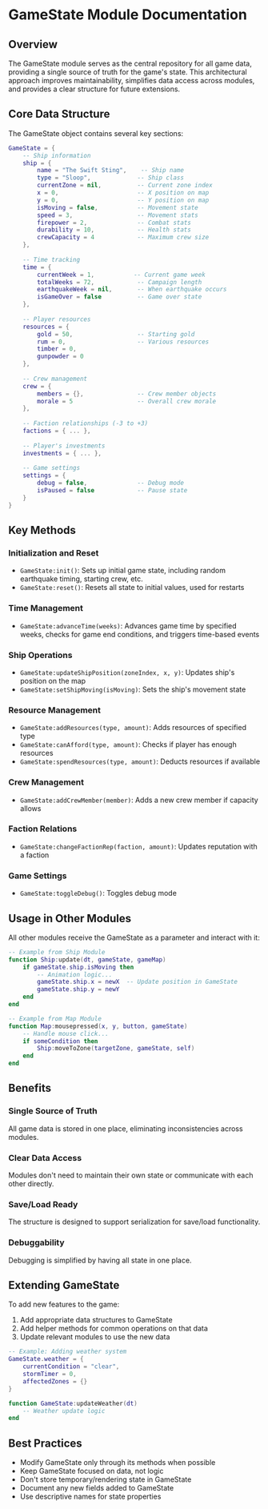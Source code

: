 # GameState Module Documentation

## Overview

The GameState module serves as the central repository for all game data, providing a single source of truth for the game's state. This architectural approach improves maintainability, simplifies data access across modules, and provides a clear structure for future extensions.

## Core Data Structure

The GameState object contains several key sections:

```lua
GameState = {
    -- Ship information
    ship = {
        name = "The Swift Sting",    -- Ship name
        type = "Sloop",             -- Ship class
        currentZone = nil,          -- Current zone index
        x = 0,                      -- X position on map
        y = 0,                      -- Y position on map
        isMoving = false,           -- Movement state
        speed = 3,                  -- Movement stats
        firepower = 2,              -- Combat stats
        durability = 10,            -- Health stats
        crewCapacity = 4            -- Maximum crew size
    },
    
    -- Time tracking
    time = {
        currentWeek = 1,           -- Current game week
        totalWeeks = 72,            -- Campaign length
        earthquakeWeek = nil,       -- When earthquake occurs
        isGameOver = false          -- Game over state
    },
    
    -- Player resources
    resources = {
        gold = 50,                  -- Starting gold
        rum = 0,                    -- Various resources
        timber = 0,
        gunpowder = 0
    },
    
    -- Crew management
    crew = {
        members = {},               -- Crew member objects
        morale = 5                  -- Overall crew morale
    },
    
    -- Faction relationships (-3 to +3)
    factions = { ... },
    
    -- Player's investments
    investments = { ... },
    
    -- Game settings
    settings = {
        debug = false,              -- Debug mode
        isPaused = false            -- Pause state
    }
}
```

## Key Methods

### Initialization and Reset

- `GameState:init()`: Sets up initial game state, including random earthquake timing, starting crew, etc.
- `GameState:reset()`: Resets all state to initial values, used for restarts

### Time Management

- `GameState:advanceTime(weeks)`: Advances game time by specified weeks, checks for game end conditions, and triggers time-based events

### Ship Operations

- `GameState:updateShipPosition(zoneIndex, x, y)`: Updates ship's position on the map
- `GameState:setShipMoving(isMoving)`: Sets the ship's movement state

### Resource Management

- `GameState:addResources(type, amount)`: Adds resources of specified type
- `GameState:canAfford(type, amount)`: Checks if player has enough resources
- `GameState:spendResources(type, amount)`: Deducts resources if available

### Crew Management

- `GameState:addCrewMember(member)`: Adds a new crew member if capacity allows

### Faction Relations

- `GameState:changeFactionRep(faction, amount)`: Updates reputation with a faction

### Game Settings

- `GameState:toggleDebug()`: Toggles debug mode

## Usage in Other Modules

All other modules receive the GameState as a parameter and interact with it:

```lua
-- Example from Ship Module
function Ship:update(dt, gameState, gameMap)
    if gameState.ship.isMoving then
        -- Animation logic...
        gameState.ship.x = newX  -- Update position in GameState
        gameState.ship.y = newY
    end
end

-- Example from Map Module
function Map:mousepressed(x, y, button, gameState)
    -- Handle mouse click...
    if someCondition then
        Ship:moveToZone(targetZone, gameState, self)
    end
end
```

## Benefits

### Single Source of Truth

All game data is stored in one place, eliminating inconsistencies across modules.

### Clear Data Access

Modules don't need to maintain their own state or communicate with each other directly.

### Save/Load Ready

The structure is designed to support serialization for save/load functionality.

### Debuggability

Debugging is simplified by having all state in one place.

## Extending GameState

To add new features to the game:

1. Add appropriate data structures to GameState
2. Add helper methods for common operations on that data
3. Update relevant modules to use the new data

```lua
-- Example: Adding weather system
GameState.weather = {
    currentCondition = "clear",
    stormTimer = 0,
    affectedZones = {}
}

function GameState:updateWeather(dt)
    -- Weather update logic
end
```

## Best Practices

- Modify GameState only through its methods when possible
- Keep GameState focused on data, not logic
- Don't store temporary/rendering state in GameState
- Document any new fields added to GameState
- Use descriptive names for state properties